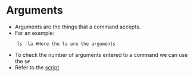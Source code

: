 # Arguments

- Arguments are the things that a command accepts.
- For an example:

```shell
    ls -la #Here the la are the arguments
```

- To check the number of arguments entered to a command we can use the `$#`
- Refer to the [script](../scripts/arguments.sh)
